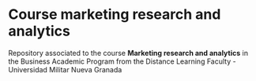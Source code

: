 # Course marketing research and analytics

Repository associated to the course **Marketing research and analytics** in the Business Academic Program from the Distance Learning Faculty - Universidad Militar Nueva Granada 


